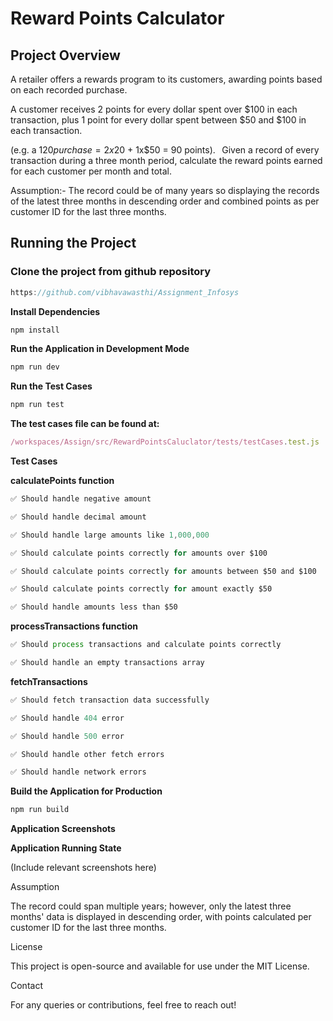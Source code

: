 # Reward Points Calculator

## Project Overview

A retailer offers a rewards program to its customers, awarding points based on each recorded purchase.

A customer receives 2 points for every dollar spent over $100 in each transaction, plus 1 point for every dollar spent between $50 and $100 in each transaction.

(e.g. a $120 purchase = 2x$20 + 1x$50 = 90 points).   Given a record of every transaction during a three month period, calculate the reward points earned for each customer per month and total.

Assumption:- The record could be of many years so displaying the records of the latest three months in descending order and combined points as per customer ID for the last three months.

## Running the Project

### Clone the project from github repository


```javascript
https://github.com/vibhavawasthi/Assignment_Infosys
```
**Install Dependencies**
```javascript
npm install
```
**Run the Application in Development Mode**
```javascript
npm run dev
```
**Run the Test Cases**
```javascript
npm run test
```
**The test cases file can be found at:**
```javascript
/workspaces/Assign/src/RewardPointsCaluclator/tests/testCases.test.js
```
**Test Cases**

**calculatePoints function**
```javascript
✅ Should handle negative amount

✅ Should handle decimal amount

✅ Should handle large amounts like 1,000,000

✅ Should calculate points correctly for amounts over $100

✅ Should calculate points correctly for amounts between $50 and $100

✅ Should calculate points correctly for amount exactly $50

✅ Should handle amounts less than $50
```
**processTransactions function**
```javascript
✅ Should process transactions and calculate points correctly

✅ Should handle an empty transactions array
```
**fetchTransactions**
```javascript
✅ Should fetch transaction data successfully

✅ Should handle 404 error

✅ Should handle 500 error

✅ Should handle other fetch errors

✅ Should handle network errors
```
**Build the Application for Production**
```javascript
npm run build
```
**Application Screenshots**

**Application Running State**

(Include relevant screenshots here)

Assumption

The record could span multiple years; however, only the latest three months' data is displayed in descending order, with points calculated per customer ID for the last three months.

License

This project is open-source and available for use under the MIT License.

Contact

For any queries or contributions, feel free to reach out!





